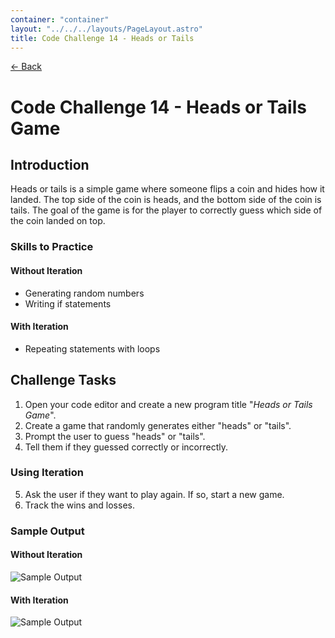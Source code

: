 ```yaml
---
container: "container"
layout: "../../../layouts/PageLayout.astro"
title: Code Challenge 14 - Heads or Tails
---
```


[← Back](./)

# Code Challenge 14 - Heads or Tails Game

## Introduction

Heads or tails is a simple game where someone flips a coin and hides how it landed. The top side of the coin is heads, and the bottom side of the coin is tails. The goal of the game is for the player to correctly guess which side of the coin landed on top.

### Skills to Practice

#### Without Iteration

- Generating random numbers
- Writing if statements

#### With Iteration

- Repeating statements with loops

## Challenge Tasks

1. Open your code editor and create a new program title "_Heads or Tails Game_".
2. Create a game that randomly generates either "heads" or "tails".
3. Prompt the user to guess "heads" or "tails".
4. Tell them if they guessed correctly or incorrectly.

### Using Iteration

5. Ask the user if they want to play again. If so, start a new game.
6. Track the wins and losses.

### Sample Output

#### Without Iteration

![Sample Output](/assets/img/code-challenges/challenge-14-heads-tails-no-loop.gif)

#### With Iteration

![Sample Output](/assets/img/code-challenges/challenge-14-heads-tails-with-loop.gif)
